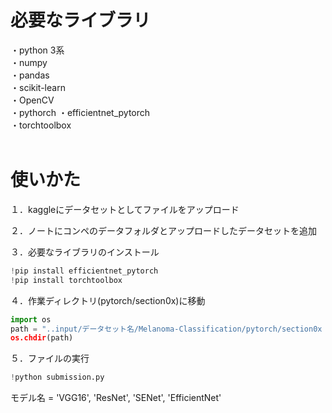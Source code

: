 # 必要なライブラリ
・python 3系  
・numpy  
・pandas  
・scikit-learn  
・OpenCV  
・pythorch
・efficientnet_pytorch  
・torchtoolbox  
</br>

# 使いかた
１．kaggleにデータセットとしてファイルをアップロード  
    
２．ノートにコンペのデータフォルダとアップロードしたデータセットを追加  

３．必要なライブラリのインストール  
```py
!pip install efficientnet_pytorch
!pip install torchtoolbox
```
  
４．作業ディレクトリ(pytorch/section0x)に移動  
```py
import os  
path = "..input/データセット名/Melanoma-Classification/pytorch/section0x
os.chdir(path)  
```
  
５．ファイルの実行 
```py 
!python submission.py 
```
モデル名 = 'VGG16', 'ResNet', 'SENet', 'EfficientNet'
</br>